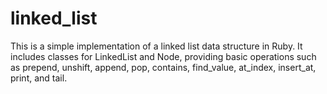 # linked_list
This is a simple implementation of a linked list data structure in Ruby. It includes classes for LinkedList and Node, providing basic operations such as prepend, unshift, append, pop, contains, find_value, at_index, insert_at, print, and tail.
